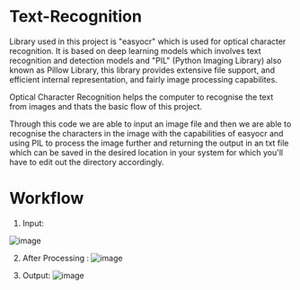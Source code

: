 # Text-Recognition

Library used in this project is "easyocr" which is used for optical character recognition. It is based on deep learning models which involves text recognition and detection models and "PIL" (Python Imaging Library)  also known as Pillow Library, this library provides extensive file support, and efficient internal representation, and fairly image processing capabilites.

Optical Character Recognition helps the computer to recognise the text from images and thats the basic flow of this project.

Through this code we are able to input an image file and then we are able to recognise the characters in the image with the capabilities of easyocr and using PIL to process the image further and returning the output in an txt file which can be saved in the desired location in your system for which you'll have to edit out the directory accordingly.

# Workflow

1. Input:

![image](https://github.com/AshleyTirkey/Text-Recognition/assets/87265518/70ad3c09-86cc-4ee3-bd7d-2c4f9f7ef6ee)

2. After Processing :
![image](https://github.com/AshleyTirkey/Text-Recognition/assets/87265518/81e09d1a-033a-4e55-9268-51c0e67f25c6)

3. Output:
![image](https://github.com/AshleyTirkey/Text-Recognition/assets/87265518/d22b12a0-7160-4024-9874-e4a2063038ea)





